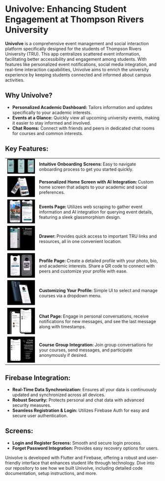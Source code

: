 # Univolve: Enhancing Student Engagement at Thompson Rivers University

**Univolve** is a comprehensive event management and social interaction platform specifically designed for the students of Thompson Rivers University (TRU). This app centralizes scattered event information, facilitating better accessibility and engagement among students. With features like personalized event notifications, social media integration, and real-time interaction capabilities, Univolve aims to enrich the university experience by keeping students connected and informed about campus activities.

## Why Univolve?
- **Personalized Academic Dashboard:** Tailors information and updates specifically to your academic interests.
- **Events at a Glance:** Quickly view all upcoming university events, making it easier to stay informed and involved.
- **Chat Rooms:** Connect with friends and peers in dedicated chat rooms for courses and common interests.

## Key Features:

<table>
<tr>
<td><img src="images/onboarding.png" width="300"/></td>
<td><strong>Intuitive Onboarding Screens:</strong> Easy to navigate onboarding process to get you started quickly.</td>
</tr>
<tr>
<td><img src="images/home.png" width="300"/></td>
<td><strong>Personalized Home Screen with AI Integration:</strong> Custom home screen that adapts to your academic and social preferences.</td>
</tr>
<tr>
<td><img src="images/events.png" width="300"/></td>
<td><strong>Events Page:</strong> Utilizes web scraping to gather event information and AI integration for querying event details, featuring a sleek glassmorphism design.</td>
</tr>
<tr>
<td><img src="images/drawer.png" width="300"/></td>
<td><strong>Drawer:</strong> Provides quick access to important TRU links and resources, all in one convenient location.</td>
</tr>
<tr>
<td><img src="images/profile.png" width="300"/></td>
<td><strong>Profile Page:</strong> Create a detailed profile with your photo, bio, and academic interests. Share a QR code to connect with peers and customize your profile with ease.</td>
</tr>
<tr>
<td><img src="images/edit_profile.png" width="300"/></td>
<td><strong>Customizing Your Profile:</strong> Simple UI to select and manage courses via a dropdown menu.</td>
</tr>
<tr>
<td><img src="images/chat.png" width="300"/></td>
<td><strong>Chat Page:</strong> Engage in personal conversations, receive notifications for new messages, and see the last message along with timestamps.</td>
</tr>
<tr>
<td><img src="images/group_chat.png" width="300"/></td>
<td><strong>Course Group Integration:</strong> Join group conversations for your courses, send messages, and participate anonymously if desired.</td>
</tr>
</table>



## Firebase Integration:
- **Real-Time Data Synchronization:** Ensures all your data is continuously updated and synchronized across all devices.
- **Robust Security:** Protects personal and chat data with advanced security measures.
- **Seamless Registration & Login:** Utilizes Firebase Auth for easy and secure user authentication.

## Screens:
- **Login and Register Screens:** Smooth and secure login process.
- **Forget Password Integration:** Provides easy recovery options for users.

Univolve is developed with Flutter and Firebase, offering a robust and user-friendly interface that enhances student life through technology. Dive into our repository to see how we built Univolve, including detailed code documentation, setup instructions, and more.

